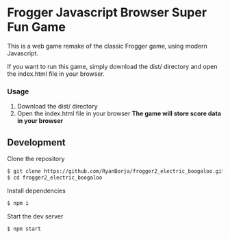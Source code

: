 # Frogger Javascript Browser Super Fun Game

This is a web game remake of the classic Frogger game, using modern Javascript.

If you want to run this game, simply download the dist/ directory and open the index.html file in your browser.

### Usage

1. Download the dist/ directory
1. Open the index.html file in your browser
   **The game will store score data in your browser**

## Development

Clone the repository

```sh
$ git clone https://github.com/RyanBorja/frogger2_electric_boogaloo.git
$ cd frogger2_electric_boogaloo
```

Install dependencies

```sh
$ npm i
```

Start the dev server

```sh
$ npm start
```
